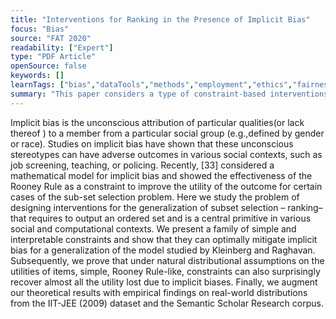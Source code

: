```yaml
---
title: "Interventions for Ranking in the Presence of Implicit Bias"
focus: "Bias"
source: "FAT 2020"
readability: ["Expert"]
type: "PDF Article"
openSource: false
keywords: []
learnTags: ["bias","dataTools","methods","employment","ethics","fairness","inclusivePractice","solution"]
summary: "This paper considers a type of constraint-based interventions for re-ordering biased rankings derived from utilities with systematic biases against a particular socially salient group. The goal of these interventions is to recover the unbiased ranking that would have resulted from the true latent (unbiased) utilities.  "
---
```

Implicit bias is the unconscious attribution of particular qualities(or lack thereof ) to a member from a particular social group (e.g.,defined by gender or race). Studies on implicit bias have shown that these unconscious stereotypes can have adverse outcomes in various social contexts, such as job screening, teaching, or policing. Recently, [33] considered a mathematical model for implicit bias and showed the effectiveness of the Rooney Rule as a constraint to improve the utility of the outcome for certain cases of the sub-set selection problem. Here we study the problem of designing interventions for the generalization of subset selection – ranking– that requires to output an ordered set and is a central primitive in various social and computational contexts. We present a family of simple and interpretable constraints and show that they can optimally mitigate implicit bias for a generalization of the model studied by Kleinberg and Raghavan. Subsequently, we prove that under natural distributional assumptions on the utilities of items, simple, Rooney Rule-like, constraints can also surprisingly recover almost all the utility lost due to implicit biases. Finally, we augment our theoretical results with empirical findings on real-world distributions from the IIT-JEE (2009) dataset and the Semantic Scholar Research corpus.
